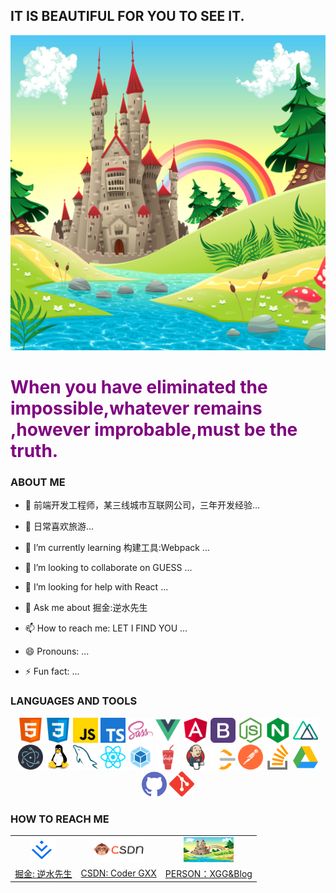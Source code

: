 <!-- ### Hi there 👋 -->
## IT IS BEAUTIFUL FOR YOU TO SEE IT.
<p align="center">
	<img src="./images/bg.jpeg" alt="html" />
</p>

<h1 style="color:purple">When you have eliminated the impossible,whatever remains ,however improbable,must be the truth.</h1>

### ABOUT ME
- 🔭 前端开发工程师，某三线城市互联网公司，三年开发经验...
<!-- -  -->
- 🌸 日常喜欢旅游...
<!-- - 🔭 I’m currently working on  -->
- 🌱 I’m currently learning 构建工具:Webpack ...
<!-- -  -->
- 👯 I’m looking to collaborate on GUESS ...
<!-- -  -->
- 🤔 I’m looking for help with React ...
<!-- -  -->
- 💬 Ask me about 掘金:逆水先生
<!-- -  -->
- 📫 How to reach me: LET I FIND YOU ...
<!-- -  -->
- 😄 Pronouns: ...
<!-- -  -->
- ⚡ Fun fact: ...

### LANGUAGES AND TOOLS
<p align="center">
	<img src="./images/html.svg" width="40" height="40" alt="html" />
	<img src="./images/css.svg" width="40" height="40" alt="css" />
	<img src="./images/javascript.svg" width="40" height="40" alt="javascript" />
	<img src="./images/typescript.svg" width="40" height="40" alt="typescript" />
	<img src="./images/sass.svg" width="40" height="40" alt="sass" />
	<img src="./images/vuejs.svg" width="40" height="40" alt="vue" />
	<img src="./images/angularjs.svg" width="40" height="40" alt="angular" />
	<img src="./images/bootstrap.svg" width="40" height="40" alt="bootstrap" />
	<img src="./images/nodejs.svg" width="40" height="40" alt="node" />
	<img src="./images/nginx.svg" width="40" height="40" alt="nginx" />
	<img src="./images/nuxtjs.svg" width="40" height="40" alt="nuxt" />
	<img src="./images/electron.svg" width="40" height="40" alt="electron" />
	<img src="./images/linux.svg" width="40" height="40" alt="linux" />
	<img src="./images/mysql.svg" width="40" height="40" alt="mysql" />
	<img src="./images/reactjs.svg" width="40" height="40" alt="react" />
	<img src="./images/webpack.svg" width="40" height="40" alt="webpack" />
	<img src="./images/gulp.svg" width="40" height="40" alt="gulp" />
	<img src="./images/jenkins.svg" width="40" height="40" alt="jenkins" />
	<img src="./images/leet-code.svg" width="40" height="40" alt="leet-code" />
	<img src="./images/postman.svg" width="40" height="40" alt="postman" />
	<img src="./images/stack-overflow.svg" width="40" height="40" alt="stack-overflow" />
	<img src="./images/google.svg" width="40" height="40" alt="google" />
	<img src="./images/github.svg" width="40" height="40" alt="github" />
	<img src="./images/git.svg" width="40" height="40" alt="git" />
</p>


### HOW TO REACH ME

<table>
    <tr align="center">
        <td><img src="./images/juejinlogo.svg" width="40" height="40" alt="juejinlogo" /></td>
        <td><img src="./images/csdnlogo.png" width="80" height="40" alt="csdnlogo" /></td>
        <td><img src="./images/bg.jpeg" width="80" height="40" alt="csdnlogo" /></td>
    </tr>
    <tr>
        <td><a href="https://juejin.cn/user/2784392994882045" target="_blank">掘金: 逆水先生</a></td>
        <td><a href=https://blog.csdn.net/qq_43710627?spm=1000.2115.3001.5343" target="_blank">CSDN: Coder GXX</a></td>
        <td><a href="https://luckywishes.github.io/" target="_blank">PERSON：XGG&Blog</a></td>
    </tr>
</table>

<!--
**xyhabc/xyhabc** is a ✨ _special_ ✨ repository because its `README.md` (this file) appears on your GitHub profile.

Here are some ideas to get you started:

- 🔭 I’m currently working on ...
- 🌱 I’m currently learning ...
- 👯 I’m looking to collaborate on ...
- 🤔 I’m looking for help with ...
- 💬 Ask me about ...
- 📫 How to reach me: ...
- 😄 Pronouns: ...
- ⚡ Fun fact: ...
-->
